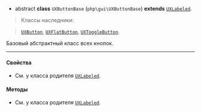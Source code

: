 - abstract **class** `UXButtonBase` (`php\gui\UXButtonBase`) **extends** [`UXLabeled`](UXLabeled).

> Классы наследники:

> [`UXButton`](UXButton), [`UXFlatButton`](UXFlatButton), [`UXToggleButton`](UXToggleButton).

Базовый абстрактный класс всех кнопок.

---

#### Свойства
- См. у класса родителя [`UXLabeled`](UXLabeled).

#### Методы
- См. у класса родителя [`UXLabeled`](UXLabeled).
